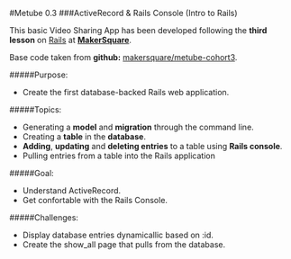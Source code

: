 #Metube 0.3
###ActiveRecord & Rails Console (Intro to Rails)


This basic Video Sharing App has been developed following the **third lesson** on [Rails](http://rubyonrails.org/) at [**MakerSquare**](http://www.makersquare.com/).

Base code taken from **github:** [makersquare/metube-cohort3](https://github.com/makersquare/metube-cohort3/tree/c-start).

#####Purpose:
- Create the first database-backed Rails web application.

#####Topics:
- Generating a **model** and **migration** through the command line.
- Creating a **table** in the **database**.
- **Adding**, **updating** and **deleting entries** to a table using **Rails console**.
- Pulling entries from a table into the Rails application

#####Goal:
- Understand ActiveRecord.
- Get confortable with the Rails Console.

#####Challenges:

- Display database entries dynamicallic based on :id.
- Create the show_all page that pulls from the database.